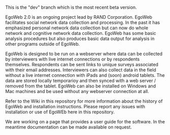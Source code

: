 This is the "dev" branch which is the most recent beta version.  

EgoWeb 2.0 is an ongoing project lead by RAND Corporation. EgoWeb facilitates social network data collection and processing. In the past it has emphasized personal network data collection but can now do whole network and cognitive network data collection. EgoWeb has some basic analysis procedures but also produces basic data output for analysis in other programs outside of EgoWeb.

EgoWeb is designed to be run on a webserver where data can be collected by interviewers with live internet connections or by respondents themselves. Respondents can be sent links to unique surveys associated with their email addresses. Interviewers can also collect data in the field without a live internet connection with iPads and (soon) android tablets. The data are stored locally temporarioy and then synced with a web server / removed from the tablet. EgoWeb can also be installed on Windows and Mac machines and be used without any webserver connection at all.

Refer to the Wiki in this repository for more information about the history of EgoWeb and installation instructions. Please report any issues with installation or use of EgoWEb here in this repository.

We are working on a page that provides a user guide for the software. In the meantime documentation can be made available on request.
